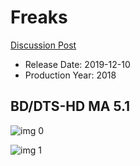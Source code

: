 # Freaks

[Discussion Post](https://www.avsforum.com/threads/bass-eq-for-filtered-movies.2995212/post-58968824)

* Release Date: 2019-12-10
* Production Year: 2018

## BD/DTS-HD MA 5.1

![img 0](https://i.imgur.com/lprgVPF.jpg)

![img 1](https://i.imgur.com/F1OUUNy.png)

